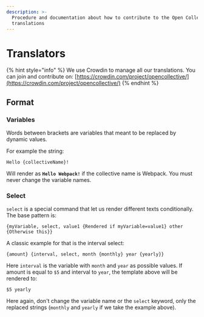```yaml
---
description: >-
  Procedure and documentation about how to contribute to the Open Collective
  translations
---
```


# Translators

{% hint style="info" %}
We use Crowdin to manage all our translations. You can join and contribute on: [https://crowdin.com/project/opencollective/](https://crowdin.com/project/opencollective/)
{% endhint %}

## Format

### Variables

Words between brackets are variables that meant to be replaced by dynamic values.

For example the string:

```text
Hello {collectiveName}!
```

Will render as **`Hello Webpack!`** if the collective name is Webpack. You must never change the variable names.

### Select

`select` is a special command that let us render different texts conditionally. The base pattern is:

```text
{myVariable, select, value1 {Rendered if myVariable=value1} other {Otherwise this}}
```

A classic example for that is the interval select:

```text
{amount} {interval, select, month {monthly} year {yearly}}
```

Here `interval` is the variable with `month` and `year` as possible values. If amount is equal to `$5` and interval to `year`, the template above will be rendered to:

```text
$5 yearly
```

Here again, don't change the variable name or the `select` keyword, only the replaced strings \(`monthly` and `yearly` if we take the example above\).

